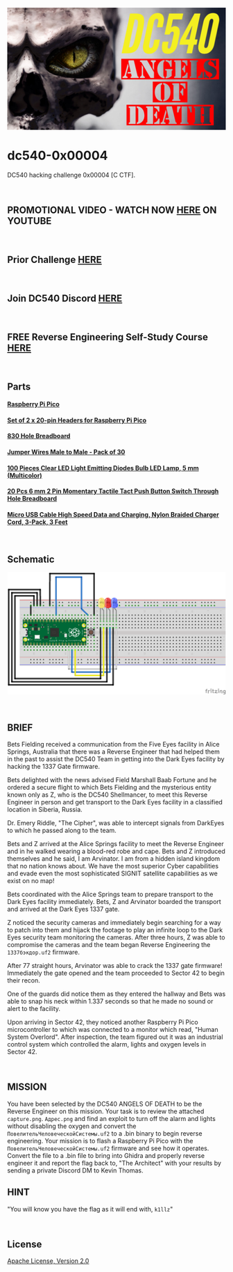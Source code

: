 ![image](https://github.com/mytechnotalent/dc540-0x00004/blob/main/DC540%20Angels%20Of%20Death.png?raw=true)

# dc540-0x00004
DC540 hacking challenge 0x00004 [C CTF].

<br>

## PROMOTIONAL VIDEO - WATCH NOW [HERE](https://youtu.be/YJAa4o7WXkE) ON YOUTUBE

<br>

## Prior Challenge [HERE](https://github.com/mytechnotalent/dc540-0x00003)

<br>

## Join DC540 Discord [HERE](https://discord.gg/TC9V9RCr5U)

<br>

## FREE Reverse Engineering Self-Study Course [HERE](https://github.com/mytechnotalent/Reverse-Engineering-Tutorial)

<br>

## Parts
#### [Raspberry Pi Pico](https://www.canakit.com/raspberry-pi-pico.html?cid=usd&src=raspberrypi)
#### [Set of 2 x 20-pin Headers for Raspberry Pi Pico](https://www.canakit.com/set-of-2-20-pin-headers-for-raspberry-pi-pico.html)
#### [830 Hole Breadboard](https://www.canakit.com/solderless-breadboard-830-hole.html)
#### [Jumper Wires Male to Male - Pack of 30](https://www.canakit.com/jumper-wires-male-to-male-6.html)
#### [100 Pieces Clear LED Light Emitting Diodes Bulb LED Lamp, 5 mm (Multicolor)](https://www.amazon.com/eBoot-Pieces-Emitting-Diodes-Assorted/dp/B06XPV4CSH)
#### [20 Pcs 6 mm 2 Pin Momentary Tactile Tact Push Button Switch Through Hole Breadboard](https://www.amazon.com/Momentary-Tactile-Through-Breadboard-Friendly/dp/B07WF76VHT)
#### [Micro USB Cable High Speed Data and Charging, Nylon Braided Charger Cord, 3-Pack, 3 Feet](https://www.amazon.com/Rankie-Micro-Charging-Braided-3-Pack/dp/B01JPDTZXK)

<br>

## Schematic
![image](https://github.com/mytechnotalent/dc540-0x00004/blob/main/schematic_0x00004.png?raw=true)

<br>

## BRIEF
Bets Fielding received a communication from the Five Eyes facility in Alice Springs, Australia that there was a Reverse Engineer that had helped them in the past to assist the DC540 Team in getting into the Dark Eyes facility by hacking the 1337 Gate firmware.

Bets delighted with the news advised Field Marshall Baab Fortune and he ordered a secure flight to which Bets Fielding and the mysterious entity known only as Z, who is the DC540 Shellmancer, to meet this Reverse Engineer in person and get transport to the Dark Eyes facility in a classified location in Siberia, Russia.

Dr. Emery Riddle, "The Cipher", was able to intercept signals from DarkEyes to which he passed along to the team.

Bets and Z arrived at the Alice Springs facility to meet the Reverse Engineer and in he walked wearing a blood-red robe and cape.  Bets and Z introduced themselves and he said, I am Arvinator.  I am from a hidden island kingdom that no nation knows about.  We have the most superior Cyber capabilities and evade even the most sophisticated SIGNIT satellite capabilities as we exist on no map!

Bets coordinated with the Alice Springs team to prepare transport to the Dark Eyes facility immediately.  Bets, Z and Arvinator boarded the transport and arrived at the Dark Eyes 1337 gate.  

Z noticed the security cameras and immediately begin searching for a way to patch into them and hijack the footage to play an infinite loop to the Dark Eyes security team monitoring the cameras.  After three hours, Z was able to compromise the cameras and the team began Reverse Engineering the `1337бэкдор.uf2` firmware.

After 77 straight hours, Arvinator was able to crack the 1337 gate firmware!  Immediately the gate opened and the team proceeded to Sector 42 to begin their recon.

One of the guards did notice them as they entered the hallway and Bets was able to snap his neck within 1.337 seconds so that he made no sound or alert to the facility.  

Upon arriving in Sector 42, they noticed another Raspberry Pi Pico microcontroller to which was connected to a monitor which read, "Human System Overlord".  After inspection, the team figured out it was an industrial control system which controlled the alarm, lights and oxygen levels in Sector 42.  

<br>

## MISSION
You have been selected by the DC540 ANGELS OF DEATH to be the Reverse Engineer on this mission. Your task is to review the attached `capture.png`. `Адрес.png` and find an exploit to turn off the alarm and lights without disabling the oxygen and convert the `ПовелительЧеловеческойСистемы.uf2` to a .bin binary to begin reverse engineering. Your mission is to flash a Raspberry Pi Pico with the `ПовелительЧеловеческойСистемы.uf2` firmware and see how it operates. Convert the file to a .bin file to bring into Ghidra and properly reverse engineer it and report the flag back to, "The Architect" with your results by sending a private Discord DM to Kevin Thomas.

## HINT
"You will know you have the flag as it will end with, `k1llz`"

<br>

## License
[Apache License, Version 2.0](https://www.apache.org/licenses/LICENSE-2.0)
